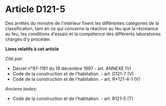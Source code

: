 # Article D121-5

Des arrêtés du ministre de l'intérieur fixent les différentes catégories de la classification, tant en ce qui concerne la
réaction au feu que la résistance au feu, les conditions d'essais et la compétence des différents laboratoires chargés d'y
procéder.

**Liens relatifs à cet article**

_Cité par_:

  - Décret n°97-1191 du 19 décembre 1997 - art. ANNEXE (V)
  - Code de la construction et de l'habitation. - art. D121-7 (V)
  - Code de la construction et de l'habitation. - art. R*121-4-1 (V)

_Anciens textes_:

  - Code de la construction et de l'habitation. - art. R121-5 (T)
